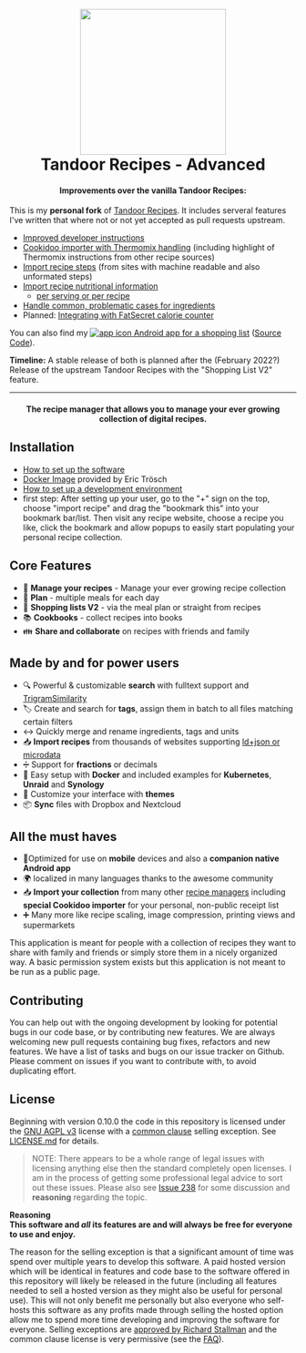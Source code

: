 <h1 align="center">
  <br>
  <a href="https://tandoor.dev"><img src="https://github.com/vabene1111/recipes/raw/develop/docs/logo_color.svg" height="256px" width="256px"></a>
  <br>
  Tandoor Recipes - Advanced
  <br>
</h1>

<h4 align="center">Improvements over the vanilla Tandoor Recipes:</h4>

This is my **personal fork** of [Tandoor Recipes](https://github.com/TandoorRecipes/recipes).
It includes serveral features I've written that where not or not yet accepted as pull requests upstream.
- [Improved developer instructions](https://github.com/TandoorRecipes/recipes/pull/1279)
- [Cookidoo importer with Thermomix handling](https://github.com/TandoorRecipes/recipes/pull/1389) (including highlight of Thermomix instructions from other recipe sources)
- [Import recipe steps](https://github.com/TandoorRecipes/recipes/pull/1303) (from sites with machine readable and also unformated steps)
- [Import recipe nutritional information](https://github.com/TandoorRecipes/recipes/pull/1294)
  - [per serving or per recipe](https://github.com/MarcusWolschon/AdvancedRecipes/issues/18)
- [Handle common, problematic cases for ingredients](https://github.com/MarcusWolschon/AdvancedRecipes/issues/12)
- Planned: [Integrating with FatSecret calorie counter](https://github.com/MarcusWolschon/AdvancedRecipes/issues/2)

You can also find my [![app icon](https://raw.githubusercontent.com/MarcusWolschon/ShoppingForTandoor/main/app/ShoppingForTandoorDesktop/src/jvmMain/resources/favicon.ico) Android app for a shopping list](https://play.google.com/apps/testing/biz.wolschon.tandoorshopping.android) ([Source Code](https://github.com/MarcusWolschon/ShoppingForTandoor)).

**Timeline:** A stable release of both is planned after the (February 2022?) Release of the upstream Tandoor Recipes with the "Shopping List V2" feature.

<hr/>

<h4 align="center">The recipe manager that allows you to manage your ever growing collection of digital recipes.</h4>


## Installation

- [How to set up the software](docs/install/manual.md)
- [Docker Image](https://hub.docker.com/r/etofi/advancedrecipes) provided by Eric Trösch
- [How to set up a development environment](docs/contribute.md)
- first step: After setting up your user, go to the "+" sign on the top, choose "import recipe" and drag the "bookmark this" into your bookmark bar/list. Then visit any recipe website, choose a recipe you like, click the bookmark and allow popups to easily start populating your personal recipe collection.

## Core Features
- 🥗 **Manage your recipes** - Manage your ever growing recipe collection
- 📆 **Plan** - multiple meals for each day
- 🛒 **Shopping lists V2** - via the meal plan or straight from recipes
- 📚 **Cookbooks** - collect recipes into books
- 👪 **Share and collaborate** on recipes with friends and family

## Made by and for power users

- 🔍 Powerful & customizable **search** with fulltext support and [TrigramSimilarity](https://docs.djangoproject.com/en/3.0/ref/contrib/postgres/search/#trigram-similarity)
- 🏷️ Create and search for **tags**, assign them in batch to all files matching certain filters
- ↔️ Quickly merge and rename ingredients, tags and units 
- 📥️ **Import recipes** from thousands of websites supporting [ld+json or microdata](https://schema.org/Recipe)
- ➗ Support for **fractions** or decimals
- 🐳 Easy setup with **Docker** and included examples for **Kubernetes**, **Unraid** and **Synology**
- 🎨 Customize your interface with **themes**
- 📦 **Sync** files with Dropbox and Nextcloud
  
## All the must haves

- 📱Optimized for use on **mobile** devices and also a **companion native Android app**
- 🌍 localized in many languages thanks to the awesome community
- 📥️ **Import your collection** from many other [recipe managers](https://docs.tandoor.dev/features/import_export/) including **special Cookidoo importer** for your personal, non-public receipt list
- ➕ Many more like recipe scaling, image compression, printing views and supermarkets

This application is meant for people with a collection of recipes they want to share with family and friends or simply
store them in a nicely organized way. A basic permission system exists but this application is not meant to be run as 
a public page.

## Contributing

You can help out with the ongoing development by looking for potential bugs in our code base, or by contributing new features. We are always welcoming new pull requests containing bug fixes, refactors and new features. We have a list of tasks and bugs on our issue tracker on Github. Please comment on issues if you want to contribute with, to avoid duplicating effort.

## License

Beginning with version 0.10.0 the code in this repository is licensed under the [GNU AGPL v3](https://www.gnu.org/licenses/agpl-3.0.de.html) license with a
[common clause](https://commonsclause.com/) selling exception. See [LICENSE.md](https://github.com/vabene1111/recipes/blob/develop/LICENSE.md) for details.

> NOTE: There appears to be a whole range of legal issues with licensing anything else then the standard completely open licenses.
> I am in the process of getting some professional legal advice to sort out these issues. 
> Please also see [Issue 238](https://github.com/vabene1111/recipes/issues/238) for some discussion and **reasoning** regarding the topic.

**Reasoning**  
**This software and *all* its features are and will always be free for everyone to use and enjoy.**

The reason for the selling exception is that a significant amount of time was spend over multiple years to develop this software.
A paid hosted version which will be identical in features and code base to the software offered in this repository will
likely be released in the future (including all features needed to sell a hosted version as they might also be useful for personal use).
This will not only benefit me personally but also everyone who self-hosts this software as any profits made through selling the hosted option
allow me to spend more time developing and improving the software for everyone. Selling exceptions are [approved by Richard Stallman](http://www.gnu.org/philosophy/selling-exceptions.en.html) and the
common clause license is very permissive (see the [FAQ](https://commonsclause.com/)).
